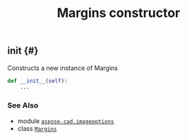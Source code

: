 ﻿---
title: Margins constructor
second_title: Aspose.CAD for Python via .NET API References
description: 
type: docs
weight: 10
url: /aspose.cad.imageoptions/margins/__init__/
is_root: false
---

## __init__ {#}

Constructs a new instance of Margins



```python
def __init__(self):
    ...
```





### See Also
* module [`aspose.cad.imageoptions`](../../)
* class [`Margins`](/cad/python-net/aspose.cad.imageoptions/margins)
